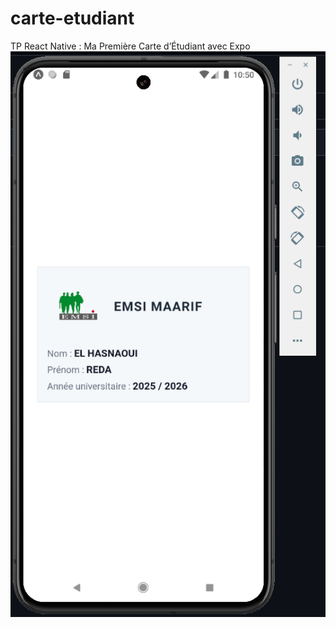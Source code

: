 # carte-etudiant
TP React Native : Ma Première Carte d’Étudiant avec Expo 
![Alt text](Screenshot.png)
